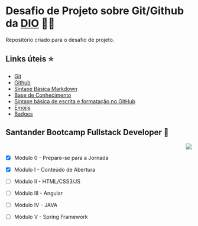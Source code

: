 # Desafio de Projeto sobre Git/Github  da [DIO](https://www.dio.me/) :man_technologist: 
Repositório criado para o desafio de projeto.

## Links úteis :star:
+ [Git](https://git-scm.com/)
+ [Github](https://github.com/)
+ [Sintaxe Básica Markdown](https://www.markdownguide.org/basic-syntax/)
+ [Base de Conhecimento](https://portal.revendadesoftware.com.br/manuais/base-de-conhecimento/sintaxe-markdown)
+ [Sintaxe básica de escrita e formatação no GitHub](https://docs.github.com/pt/get-started/writing-on-github/getting-started-with-writing-and-formatting-on-github/basic-writing-and-formatting-syntax)
+ [Emojis](https://github.com/ikatyang/emoji-cheat-sheet/blob/master/README.md)
+ [Badges](https://shields.io/)

## Santander Bootcamp Fullstack Developer :rocket:    
<p align="right">
<img src="http://img.shields.io/static/v1?label=STATUS&message=EM%20DESENVOLVIMENTO&color=yellow&style=for-the-badge"/>
</p>

- [x] Módulo 0 - Prepare-se para a Jornada
- [X] Módulo I - Conteúdo de Abertura
- [ ] Módulo II - HTML/CSS3/JS
- [ ] Módulo III - Angular
- [ ] Módulo IV - JAVA
- [ ] Módulo V - Spring Framework

